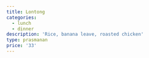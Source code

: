 ```yaml
---
title: Lontong
categories:
  - lunch
  - dinner
description: 'Rice, banana leave, roasted chicken'
type: prasmanan
price: '33'
---
```


